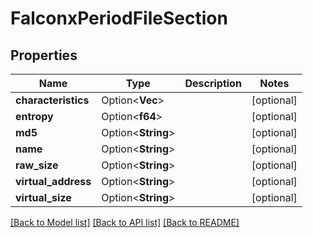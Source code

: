 # FalconxPeriodFileSection

## Properties

Name | Type | Description | Notes
------------ | ------------- | ------------- | -------------
**characteristics** | Option<**Vec<String>**> |  | [optional]
**entropy** | Option<**f64**> |  | [optional]
**md5** | Option<**String**> |  | [optional]
**name** | Option<**String**> |  | [optional]
**raw_size** | Option<**String**> |  | [optional]
**virtual_address** | Option<**String**> |  | [optional]
**virtual_size** | Option<**String**> |  | [optional]

[[Back to Model list]](../README.md#documentation-for-models) [[Back to API list]](../README.md#documentation-for-api-endpoints) [[Back to README]](../README.md)


